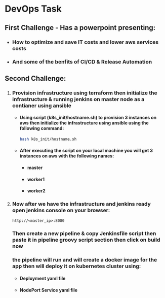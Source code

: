# DevOps Task

## First Challenge - Has a powerpoint presenting:
- ### How to optimize and save IT costs and lower aws services costs
- ### And some of the benfits of CI/CD & Release Automation

## Second Challenge:
1. ### Provision infrastructure using terraform then initialize the infrastructure & running jenkins on master node as a contianer using ansible
   - #### Using script (k8s_init/hostname.sh) to provision 3 instances on aws then initialize the infrastructure using ansible using the following command:
      ```bash
      bash k8s_init/hostname.sh
      ```
   - #### After executing the script on your local machine you will get 3 instances on aws with the following names:
      - #### master
      - #### worker1
      - #### worker2
2. ### Now after we have the infrastructure and jenkins ready open jenkins console on your browser:
   ```
   http://<master_ip>:8080
   ```
   ### Then create a new pipeline & copy Jenkinsfile script then paste it in pipeline groovy script section then click on build now
   ### the pipeline will run and will create a docker image for the app then will deploy it on kubernetes cluster using: 
      - #### Deployment yaml file
      - #### NodePort Service yaml file